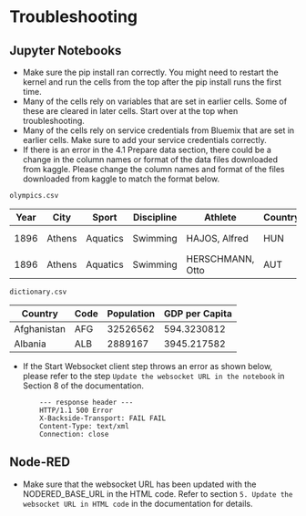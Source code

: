 Troubleshooting
===============

Jupyter Notebooks
-----------------

* Make sure the pip install ran correctly. You might need to restart the
  kernel and run the cells from the top after the pip install runs the first
  time.
* Many of the cells rely on variables that are set in earlier cells. Some of
  these are cleared in later cells. Start over at the top when troubleshooting.
* Many of the cells rely on service credentials from Bluemix that are set in
  earlier cells. Make sure to add your service credentials correctly.  
* If there is an error in the 4.1 Prepare data section, there could be a change in the column names or format of the data files downloaded from kaggle. Please change the column names and format of the files downloaded from kaggle to match the format below.

`olympics.csv`

|Year|City|Sport|Discipline|Athlete|Country|Gender|Event|Medal|
|----|----|-----|-----------|------|-------|------|-----|-----|
|1896|Athens|Aquatics|Swimming|HAJOS, Alfred|HUN|Men|100M Freestyle|Gold|
|1896|Athens|Aquatics|Swimming|HERSCHMANN, Otto|AUT|Men|100M Freestyle|Silver|

`dictionary.csv`

|Country|Code|Population|GDP per Capita|
|-------|----|----------|--------------|
|Afghanistan|AFG|32526562|594.3230812|
|Albania|ALB|2889167|3945.217582|


* If the Start Websocket client step throws an error as shown below, please refer to the step `Update the websocket URL in the notebook` in Section 8 of the documentation.

          --- response header ---
          HTTP/1.1 500 Error 
          X-Backside-Transport: FAIL FAIL
          Content-Type: text/xml
          Connection: close

Node-RED
--------

* Make sure that the websocket URL has been updated with the NODERED_BASE_URL in the HTML code. Refer to section `5. Update the websocket URL in HTML code` in the documentation for details.
